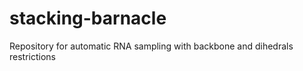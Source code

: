 # stacking-barnacle
Repository for automatic RNA  sampling with backbone and dihedrals restrictions

